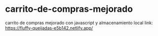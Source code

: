 # carrito-de-compras-mejorado
carrito de compras mejorado con javascript y almacenamiento local
link: https://fluffy-queijadas-e5b142.netlify.app/
